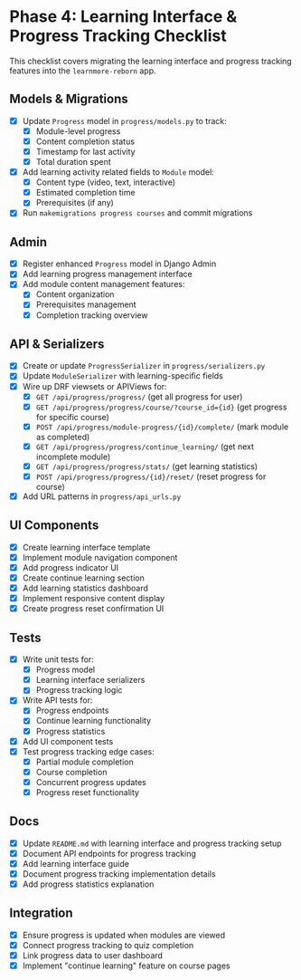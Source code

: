 # Phase 4: Learning Interface & Progress Tracking Checklist

This checklist covers migrating the learning interface and progress tracking features into the `learnmore-reborn` app.

## Models & Migrations

- [x] Update `Progress` model in `progress/models.py` to track:
  - [x] Module-level progress
  - [x] Content completion status
  - [x] Timestamp for last activity
  - [x] Total duration spent
- [x] Add learning activity related fields to `Module` model:
  - [x] Content type (video, text, interactive)
  - [x] Estimated completion time
  - [x] Prerequisites (if any)
- [x] Run `makemigrations progress courses` and commit migrations

## Admin

- [x] Register enhanced `Progress` model in Django Admin
- [x] Add learning progress management interface
- [x] Add module content management features:
  - [x] Content organization
  - [x] Prerequisites management
  - [x] Completion tracking overview

## API & Serializers

- [x] Create or update `ProgressSerializer` in `progress/serializers.py`
- [x] Update `ModuleSerializer` with learning-specific fields
- [x] Wire up DRF viewsets or APIViews for:
  - [x] `GET /api/progress/progress/` (get all progress for user)
  - [x] `GET /api/progress/progress/course/?course_id={id}` (get progress for specific course)
  - [x] `POST /api/progress/module-progress/{id}/complete/` (mark module as completed)
  - [x] `GET /api/progress/progress/continue_learning/` (get next incomplete module)
  - [x] `GET /api/progress/progress/stats/` (get learning statistics)
  - [x] `POST /api/progress/progress/{id}/reset/` (reset progress for course)
- [x] Add URL patterns in `progress/api_urls.py`

## UI Components

- [x] Create learning interface template
- [x] Implement module navigation component
- [x] Add progress indicator UI
- [x] Create continue learning section
- [x] Add learning statistics dashboard
- [x] Implement responsive content display
- [x] Create progress reset confirmation UI

## Tests

- [x] Write unit tests for:
  - [x] Progress model
  - [x] Learning interface serializers
  - [x] Progress tracking logic
- [x] Write API tests for:
  - [x] Progress endpoints
  - [x] Continue learning functionality
  - [x] Progress statistics
- [x] Add UI component tests
- [x] Test progress tracking edge cases:
  - [x] Partial module completion
  - [x] Course completion
  - [x] Concurrent progress updates
  - [x] Progress reset functionality

## Docs

- [x] Update `README.md` with learning interface and progress tracking setup
- [x] Document API endpoints for progress tracking
- [x] Add learning interface guide
- [x] Document progress tracking implementation details
- [x] Add progress statistics explanation

## Integration

- [x] Ensure progress is updated when modules are viewed
- [x] Connect progress tracking to quiz completion
- [x] Link progress data to user dashboard
- [x] Implement "continue learning" feature on course pages